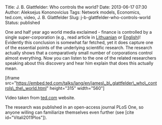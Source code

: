 Title: J. B. Glattfelder: Who controls the world?
Date: 2013-06-17 07:30
Author: Aleksejus Kononovicius
Tags: Network models, Economics, ted.com, video, J. B. Glattfelder
Slug: j-b-glattfelder-who-controls-world
Status: published

One and half year ago world media exclaimed -
finance is controlled by a single super-corporation (e.g., read article
in
[Lithuanian](https://www.15min.lt/naujiena/verslas/uzsienis/mokslininku-tyrimas-pasaulio-finansus-valdo-viena-superkorporacija-195-175783)
or
[English](https://www.forbes.com/sites/bruceupbin/2011/10/22/the-147-companies-that-control-everything/))!
Evidently this conclusion is somewhat far fetched, yet it does capture
one of the essential points of the underlying scientific research. The
research actually shows that a comparatively small number of
corporations control almost everything. Now you can listen to the one of
the related researchers speaking about this discovery and hear him
explain that does this actually mean.<!--more-->

[iframe
src="https://embed.ted.com/talks/lang/en/james\_b\_glattfelder\_who\_controls\_the\_world.html"
height="315" width="560"]

Video taken from
[ted.com](https://www.ted.com/talks/james_b_glattfelder_who_controls_the_world.html)
website.

The research was published in an open-access journal PLoS One, so anyone
willing can familiarize themselves even further (see \[cite
id="Vitali2011Plos"\]).
